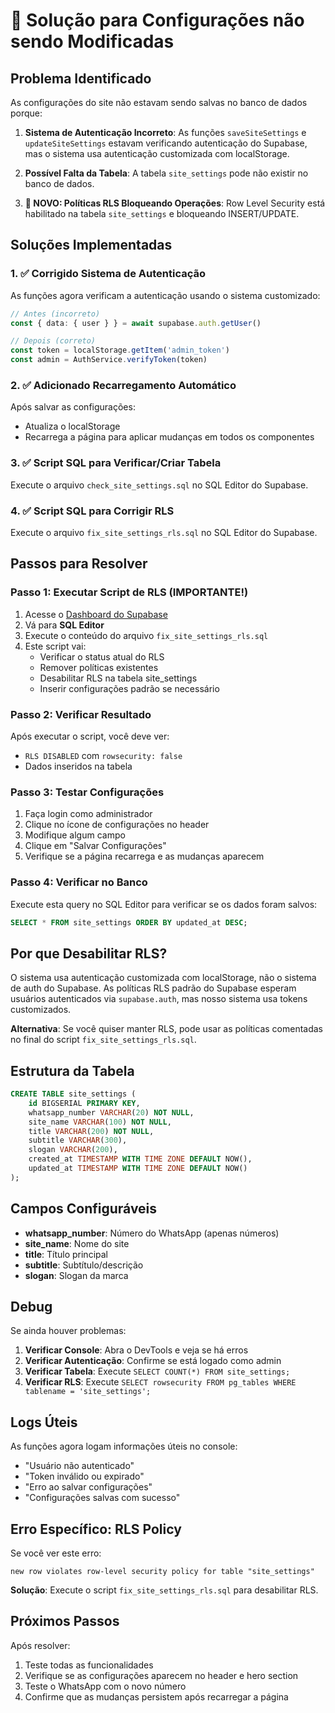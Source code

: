 # 🔧 Solução para Configurações não sendo Modificadas

## Problema Identificado

As configurações do site não estavam sendo salvas no banco de dados porque:

1. **Sistema de Autenticação Incorreto**: As funções `saveSiteSettings` e `updateSiteSettings` estavam verificando autenticação do Supabase, mas o sistema usa autenticação customizada com localStorage.

2. **Possível Falta da Tabela**: A tabela `site_settings` pode não existir no banco de dados.

3. **🚨 NOVO: Políticas RLS Bloqueando Operações**: Row Level Security está habilitado na tabela `site_settings` e bloqueando INSERT/UPDATE.

## Soluções Implementadas

### 1. ✅ Corrigido Sistema de Autenticação

As funções agora verificam a autenticação usando o sistema customizado:

```typescript
// Antes (incorreto)
const { data: { user } } = await supabase.auth.getUser()

// Depois (correto)
const token = localStorage.getItem('admin_token')
const admin = AuthService.verifyToken(token)
```

### 2. ✅ Adicionado Recarregamento Automático

Após salvar as configurações:
- Atualiza o localStorage
- Recarrega a página para aplicar mudanças em todos os componentes

### 3. ✅ Script SQL para Verificar/Criar Tabela

Execute o arquivo `check_site_settings.sql` no SQL Editor do Supabase.

### 4. ✅ Script SQL para Corrigir RLS

Execute o arquivo `fix_site_settings_rls.sql` no SQL Editor do Supabase.

## Passos para Resolver

### Passo 1: Executar Script de RLS (IMPORTANTE!)

1. Acesse o [Dashboard do Supabase](https://supabase.com/dashboard)
2. Vá para **SQL Editor**
3. Execute o conteúdo do arquivo `fix_site_settings_rls.sql`
4. Este script vai:
   - Verificar o status atual do RLS
   - Remover políticas existentes
   - Desabilitar RLS na tabela site_settings
   - Inserir configurações padrão se necessário

### Passo 2: Verificar Resultado

Após executar o script, você deve ver:
- `RLS DISABLED` com `rowsecurity: false`
- Dados inseridos na tabela

### Passo 3: Testar Configurações

1. Faça login como administrador
2. Clique no ícone de configurações no header
3. Modifique algum campo
4. Clique em "Salvar Configurações"
5. Verifique se a página recarrega e as mudanças aparecem

### Passo 4: Verificar no Banco

Execute esta query no SQL Editor para verificar se os dados foram salvos:

```sql
SELECT * FROM site_settings ORDER BY updated_at DESC;
```

## Por que Desabilitar RLS?

O sistema usa autenticação customizada com localStorage, não o sistema de auth do Supabase. As políticas RLS padrão do Supabase esperam usuários autenticados via `supabase.auth`, mas nosso sistema usa tokens customizados.

**Alternativa**: Se você quiser manter RLS, pode usar as políticas comentadas no final do script `fix_site_settings_rls.sql`.

## Estrutura da Tabela

```sql
CREATE TABLE site_settings (
    id BIGSERIAL PRIMARY KEY,
    whatsapp_number VARCHAR(20) NOT NULL,
    site_name VARCHAR(100) NOT NULL,
    title VARCHAR(200) NOT NULL,
    subtitle VARCHAR(300),
    slogan VARCHAR(200),
    created_at TIMESTAMP WITH TIME ZONE DEFAULT NOW(),
    updated_at TIMESTAMP WITH TIME ZONE DEFAULT NOW()
);
```

## Campos Configuráveis

- **whatsapp_number**: Número do WhatsApp (apenas números)
- **site_name**: Nome do site
- **title**: Título principal
- **subtitle**: Subtítulo/descrição
- **slogan**: Slogan da marca

## Debug

Se ainda houver problemas:

1. **Verificar Console**: Abra o DevTools e veja se há erros
2. **Verificar Autenticação**: Confirme se está logado como admin
3. **Verificar Tabela**: Execute `SELECT COUNT(*) FROM site_settings;`
4. **Verificar RLS**: Execute `SELECT rowsecurity FROM pg_tables WHERE tablename = 'site_settings';`

## Logs Úteis

As funções agora logam informações úteis no console:
- "Usuário não autenticado"
- "Token inválido ou expirado"
- "Erro ao salvar configurações"
- "Configurações salvas com sucesso"

## Erro Específico: RLS Policy

Se você ver este erro:
```
new row violates row-level security policy for table "site_settings"
```

**Solução**: Execute o script `fix_site_settings_rls.sql` para desabilitar RLS.

## Próximos Passos

Após resolver:
1. Teste todas as funcionalidades
2. Verifique se as configurações aparecem no header e hero section
3. Teste o WhatsApp com o novo número
4. Confirme que as mudanças persistem após recarregar a página 